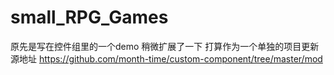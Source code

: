 # small_RPG_Games
原先是写在控件组里的一个demo 稍微扩展了一下 打算作为一个单独的项目更新
<br>
源地址 <a>https://github.com/month-time/custom-component/tree/master/mod</a>